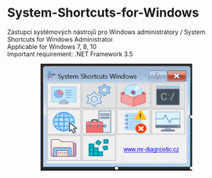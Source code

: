 # System-Shortcuts-for-Windows
Zástupci systémových nástrojů pro Windows administrátory / System Shortcuts for Windows Administrator.   
Applicable for Windows 7, 8, 10  
Important requirement: .NET Framework 3.5
<p align="center">
  <img src="https://github.com/vencakratky/System-Shortcuts-for-Windows/blob/master/n%C3%A1hled-preview.png" width="350" title="hover text">
</p>

